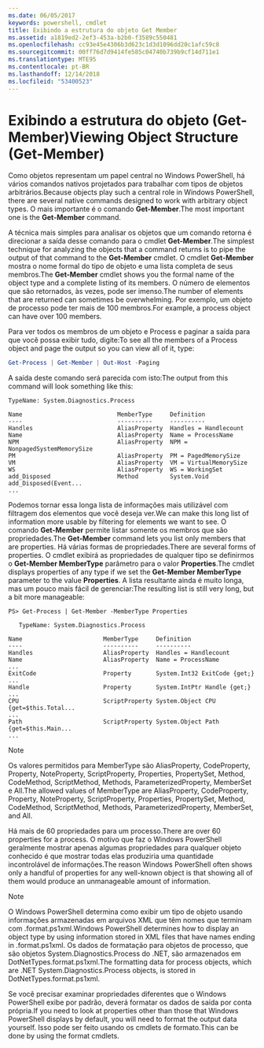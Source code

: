```yaml
---
ms.date: 06/05/2017
keywords: powershell, cmdlet
title: Exibindo a estrutura do objeto Get Member
ms.assetid: a1819ed2-2ef3-453a-b2b0-f3589c550481
ms.openlocfilehash: cc93e45e4306b3d623c1d3d1096dd20c1afc59c8
ms.sourcegitcommit: 00ff76d7d9414fe585c04740b739b9cf14d711e1
ms.translationtype: MTE95
ms.contentlocale: pt-BR
ms.lasthandoff: 12/14/2018
ms.locfileid: "53400523"
---
```

# <a name="viewing-object-structure-get-member"></a><span data-ttu-id="19e52-103">Exibindo a estrutura do objeto (Get-Member)</span><span class="sxs-lookup"><span data-stu-id="19e52-103">Viewing Object Structure (Get-Member)</span></span>

<span data-ttu-id="19e52-104">Como objetos representam um papel central no Windows PowerShell, há vários comandos nativos projetados para trabalhar com tipos de objetos arbitrários.</span><span class="sxs-lookup"><span data-stu-id="19e52-104">Because objects play such a central role in Windows PowerShell, there are several native commands designed to work with arbitrary object types.</span></span> <span data-ttu-id="19e52-105">O mais importante é o comando **Get-Member**.</span><span class="sxs-lookup"><span data-stu-id="19e52-105">The most important one is the **Get-Member** command.</span></span>

<span data-ttu-id="19e52-106">A técnica mais simples para analisar os objetos que um comando retorna é direcionar a saída desse comando para o cmdlet **Get-Member**.</span><span class="sxs-lookup"><span data-stu-id="19e52-106">The simplest technique for analyzing the objects that a command returns is to pipe the output of that command to the **Get-Member** cmdlet.</span></span> <span data-ttu-id="19e52-107">O cmdlet **Get-Member** mostra o nome formal do tipo de objeto e uma lista completa de seus membros.</span><span class="sxs-lookup"><span data-stu-id="19e52-107">The **Get-Member** cmdlet shows you the formal name of the object type and a complete listing of its members.</span></span> <span data-ttu-id="19e52-108">O número de elementos que são retornados, às vezes, pode ser imenso.</span><span class="sxs-lookup"><span data-stu-id="19e52-108">The number of elements that are returned can sometimes be overwhelming.</span></span> <span data-ttu-id="19e52-109">Por exemplo, um objeto de processo pode ter mais de 100 membros.</span><span class="sxs-lookup"><span data-stu-id="19e52-109">For example, a process object can have over 100 members.</span></span>

<span data-ttu-id="19e52-110">Para ver todos os membros de um objeto e Process e paginar a saída para que você possa exibir tudo, digite:</span><span class="sxs-lookup"><span data-stu-id="19e52-110">To see all the members of a Process object and page the output so you can view all of it, type:</span></span>

```powershell
Get-Process | Get-Member | Out-Host -Paging
```

<span data-ttu-id="19e52-111">A saída deste comando será parecida com isto:</span><span class="sxs-lookup"><span data-stu-id="19e52-111">The output from this command will look something like this:</span></span>

```output
TypeName: System.Diagnostics.Process

Name                           MemberType     Definition
----                           ----------     ----------
Handles                        AliasProperty  Handles = Handlecount
Name                           AliasProperty  Name = ProcessName
NPM                            AliasProperty  NPM = NonpagedSystemMemorySize
PM                             AliasProperty  PM = PagedMemorySize
VM                             AliasProperty  VM = VirtualMemorySize
WS                             AliasProperty  WS = WorkingSet
add_Disposed                   Method         System.Void add_Disposed(Event...
...
```

<span data-ttu-id="19e52-112">Podemos tornar essa longa lista de informações mais utilizável com filtragem dos elementos que você deseja ver.</span><span class="sxs-lookup"><span data-stu-id="19e52-112">We can make this long list of information more usable by filtering for elements we want to see.</span></span> <span data-ttu-id="19e52-113">O comando **Get-Member** permite listar somente os membros que são propriedades.</span><span class="sxs-lookup"><span data-stu-id="19e52-113">The **Get-Member** command lets you list only members that are properties.</span></span> <span data-ttu-id="19e52-114">Há várias formas de propriedades.</span><span class="sxs-lookup"><span data-stu-id="19e52-114">There are several forms of properties.</span></span> <span data-ttu-id="19e52-115">O cmdlet exibirá as propriedades de qualquer tipo se definirmos o **Get-Member MemberType** parâmetro para o valor **Properties**.</span><span class="sxs-lookup"><span data-stu-id="19e52-115">The cmdlet displays properties of any type if we set the **Get-Member MemberType** parameter to the value **Properties**.</span></span> <span data-ttu-id="19e52-116">A lista resultante ainda é muito longa, mas um pouco mais fácil de gerenciar:</span><span class="sxs-lookup"><span data-stu-id="19e52-116">The resulting list is still very long, but a bit more manageable:</span></span>

```
PS> Get-Process | Get-Member -MemberType Properties

   TypeName: System.Diagnostics.Process

Name                       MemberType     Definition
----                       ----------     ----------
Handles                    AliasProperty  Handles = Handlecount
Name                       AliasProperty  Name = ProcessName
...
ExitCode                   Property       System.Int32 ExitCode {get;}
...
Handle                     Property       System.IntPtr Handle {get;}
...
CPU                        ScriptProperty System.Object CPU {get=$this.Total...
...
Path                       ScriptProperty System.Object Path {get=$this.Main...
...
```

> [!NOTE]
> <span data-ttu-id="19e52-117">Os valores permitidos para MemberType são AliasProperty, CodeProperty, Property, NoteProperty, ScriptProperty, Properties, PropertySet, Method, CodeMethod, ScriptMethod, Methods, ParameterizedProperty, MemberSet e All.</span><span class="sxs-lookup"><span data-stu-id="19e52-117">The allowed values of MemberType are AliasProperty, CodeProperty, Property, NoteProperty, ScriptProperty, Properties, PropertySet, Method, CodeMethod, ScriptMethod, Methods, ParameterizedProperty, MemberSet, and All.</span></span>

<span data-ttu-id="19e52-118">Há mais de 60 propriedades para um processo.</span><span class="sxs-lookup"><span data-stu-id="19e52-118">There are over 60 properties for a process.</span></span> <span data-ttu-id="19e52-119">O motivo que faz o Windows PowerShell geralmente mostrar apenas algumas propriedades para qualquer objeto conhecido é que mostrar todas elas produziria uma quantidade incontrolável de informações.</span><span class="sxs-lookup"><span data-stu-id="19e52-119">The reason Windows PowerShell often shows only a handful of properties for any well-known object is that showing all of them would produce an unmanageable amount of information.</span></span>

> [!NOTE]
> <span data-ttu-id="19e52-120">O Windows PowerShell determina como exibir um tipo de objeto usando informações armazenadas em arquivos XML que têm nomes que terminam com .format.ps1xml.</span><span class="sxs-lookup"><span data-stu-id="19e52-120">Windows PowerShell determines how to display an object type by using information stored in XML files that have names ending in .format.ps1xml.</span></span> <span data-ttu-id="19e52-121">Os dados de formatação para objetos de processo, que são objetos System.Diagnostics.Process do .NET, são armazenados em DotNetTypes.format.ps1xml.</span><span class="sxs-lookup"><span data-stu-id="19e52-121">The formatting data for process objects, which are .NET System.Diagnostics.Process objects, is stored in DotNetTypes.format.ps1xml.</span></span>

<span data-ttu-id="19e52-122">Se você precisar examinar propriedades diferentes que o Windows PowerShell exibe por padrão, deverá formatar os dados de saída por conta própria.</span><span class="sxs-lookup"><span data-stu-id="19e52-122">If you need to look at properties other than those that Windows PowerShell displays by default, you will need to format the output data yourself.</span></span> <span data-ttu-id="19e52-123">Isso pode ser feito usando os cmdlets de formato.</span><span class="sxs-lookup"><span data-stu-id="19e52-123">This can be done by using the format cmdlets.</span></span>
